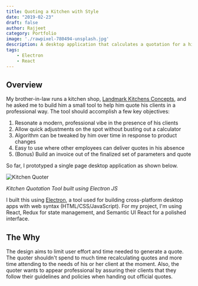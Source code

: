 ```yaml
---
title: Quoting a Kitchen with Style 
date: "2019-02-23"
draft: false
author: Rajjeet
category: Portfolio
image: './rawpixel-780494-unsplash.jpg'
description: A desktop application that calculates a quotation for a high-end kitchen based on an client's algorithm and various input types. 
tags: 
    - Electron 
    - React    
---
```


## Overview
My brother-in-law runs a kitchen shop, <a href="http://www.landmarkkitchens.ca/" alt="Landmark Kitchen Concepts"
target="_blank">Landmark Kitchens Concepts</a>, and he asked me 
to build him a small tool to help him quote his clients in a professional way. The tool 
should accomplish a few key objectives:
1. Resonate a modern, professional vibe in the presence of his clients
2. Allow quick adjustments on the spot without busting out a calculator
3. Algorithm can be tweaked by him over time in response to product changes
4. Easy to use where other employees can deliver quotes in his absence 
5. (Bonus) Build an invoice out of the finalized set of parameters and quote

So far, I prototyped a single page desktop application as shown below. 

<div class="ui container">
    <img class="ui image" src="/gifs/kitchen-quoter.gif" alt="Kitchen Quoter" />    
</div>

_Kitchen Quotation Tool built using Electron JS_

I built this using <a href="https://electronjs.org/" target="_blank" alt="ElectronJS">Electron</a>, a
tool used for building cross-platform desktop apps with web syntax (HTML/CSS/JavaScript). For my 
project, I'm using React, Redux for state management, and Semantic UI React for a polished
interface.  

## The Why
The design aims to limit user effort and time needed to generate a quote. The quoter 
shouldn't spend to much time recalculating quotes and more time attending to the needs 
of his or her client at the moment. Also, the quoter wants to appear professional
by assuring their clients that they follow their guidelines and policies
when handing out official quotes.     


